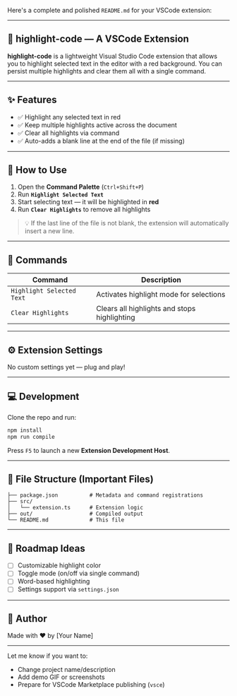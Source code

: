 Here's a complete and polished `README.md` for your VSCode extension:

---

## 📌 highlight-code — A VSCode Extension

**highlight-code** is a lightweight Visual Studio Code extension that allows you to highlight selected text in the editor with a red background. You can persist multiple highlights and clear them all with a single command.

---

## ✨ Features

* ✅ Highlight any selected text in red
* ✅ Keep multiple highlights active across the document
* ✅ Clear all highlights via command
* ✅ Auto-adds a blank line at the end of the file (if missing)

---

## 🚀 How to Use

1. Open the **Command Palette** (`Ctrl+Shift+P`)
2. Run **`Highlight Selected Text`**
3. Start selecting text — it will be highlighted in **red**
4. Run **`Clear Highlights`** to remove all highlights

> 💡 If the last line of the file is not blank, the extension will automatically insert a new line.

---

## 🧪 Commands

| Command                   | Description                                  |
| ------------------------- | -------------------------------------------- |
| `Highlight Selected Text` | Activates highlight mode for selections      |
| `Clear Highlights`        | Clears all highlights and stops highlighting |

---

## ⚙️ Extension Settings

No custom settings yet — plug and play!

---

## 💻 Development

Clone the repo and run:

```bash
npm install
npm run compile
```

Press `F5` to launch a new **Extension Development Host**.

---

## 📂 File Structure (Important Files)

```
├── package.json          # Metadata and command registrations
├── src/
│   └── extension.ts      # Extension logic
├── out/                  # Compiled output
└── README.md             # This file
```

---

## 📣 Roadmap Ideas

* [ ] Customizable highlight color
* [ ] Toggle mode (on/off via single command)
* [ ] Word-based highlighting
* [ ] Settings support via `settings.json`

---

## 🙌 Author

Made with ❤️ by \[Your Name]

---

Let me know if you want to:

* Change project name/description
* Add demo GIF or screenshots
* Prepare for VSCode Marketplace publishing (`vsce`)
